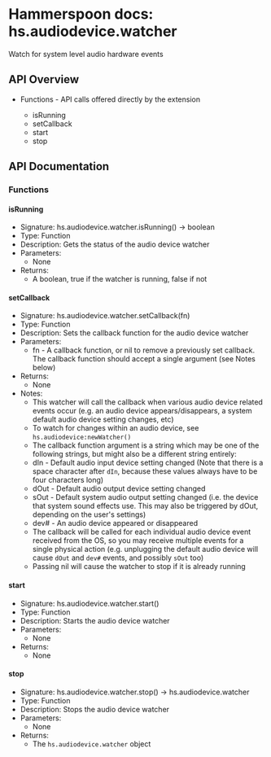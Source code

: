 # Hammerspoon docs: hs.audiodevice.watcher

Watch for system level audio hardware events

## API Overview
* Functions - API calls offered directly by the extension</li>
  * isRunning
  * setCallback
  * start
  * stop

## API Documentation

### Functions

#### isRunning
  * Signature: hs.audiodevice.watcher.isRunning() -> boolean
  * Type: Function
  * Description: Gets the status of the audio device watcher
  * Parameters:
     * None
  * Returns:
     * A boolean, true if the watcher is running, false if not

#### setCallback
  * Signature: hs.audiodevice.watcher.setCallback(fn)
  * Type: Function
  * Description: Sets the callback function for the audio device watcher
  * Parameters:
     * fn - A callback function, or nil to remove a previously set callback. The callback function should accept a single argument (see Notes below)
  * Returns:
     * None
  * Notes:
     * This watcher will call the callback when various audio device related events occur (e.g. an audio device appears/disappears, a system default audio device setting changes, etc)
     * To watch for changes within an audio device, see `hs.audiodevice:newWatcher()`
     * The callback function argument is a string which may be one of the following strings, but might also be a different string entirely:
      * dIn  - Default audio input device setting changed (Note that there is a space character after `dIn`, because these values always have to be four characters long)
      * dOut - Default audio output device setting changed
      * sOut - Default system audio output setting changed (i.e. the device that system sound effects use. This may also be triggered by dOut, depending on the user's settings)
      * dev# - An audio device appeared or disappeared
     * The callback will be called for each individual audio device event received from the OS, so you may receive multiple events for a single physical action (e.g. unplugging the default audio device will cause `dOut` and `dev#` events, and possibly `sOut` too)
     * Passing nil will cause the watcher to stop if it is already running

#### start
  * Signature: hs.audiodevice.watcher.start()
  * Type: Function
  * Description: Starts the audio device watcher
  * Parameters:
     * None
  * Returns:
     * None

#### stop
  * Signature: hs.audiodevice.watcher.stop() -> hs.audiodevice.watcher
  * Type: Function
  * Description: Stops the audio device watcher
  * Parameters:
     * None
  * Returns:
     * The `hs.audiodevice.watcher` object
